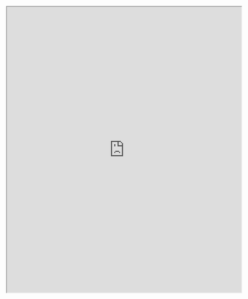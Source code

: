 <iframe src="https://drive.google.com/file/d/18m_iHdWHFUgxyotPwdH_8BvrOG9yZf0H/preview" width="640" height="780" allow="autoplay"></iframe>


